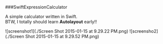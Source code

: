###SwiftExpressionCalculator

A simple calculator written in Swift.  
BTW, I totally should learn **Autolayout** early!!


![screenshot1](./Screen Shot 2015-01-15 at 9.29.22 PM.png)
![screensho2](./Screen Shot 2015-01-15 at 9.29.52 PM.png)